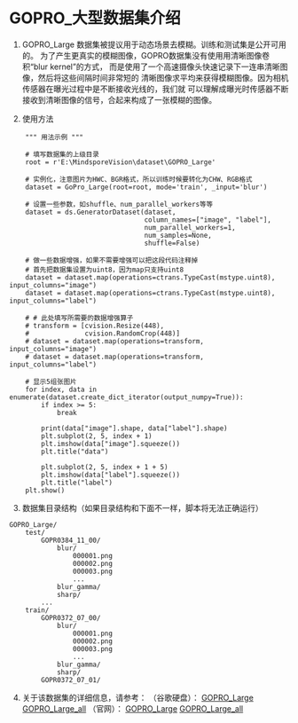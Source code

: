 # GOPRO_大型数据集介绍

1. GOPRO_Large 数据集被提议用于动态场景去模糊。训练和测试集是公开可用的。 为了产生更真实的模糊图像，GOPRO数据集没有使用用清晰图像卷积“blur kernel”的方式，
   而是使用了一个高速摄像头快速记录下一连串清晰图像，然后将这些间隔时间非常短的 清晰图像求平均来获得模糊图像。因为相机传感器在曝光过程中是不断接收光线的，我们就
   可以理解成曝光时传感器不断接收到清晰图像的信号，合起来构成了一张模糊的图像。

2. 使用方法

```
    """ 用法示例 """

    # 填写数据集的上级目录
    root = r'E:\MindsporeVision\dataset\GOPRO_Large'

    # 实例化，注意图片为HWC、BGR格式，所以训练时候要转化为CHW、RGB格式
    dataset = GoPro_Large(root=root, mode='train', _input='blur')

    # 设置一些参数，如shuffle、num_parallel_workers等等
    dataset = ds.GeneratorDataset(dataset,
                                  column_names=["image", "label"],
                                  num_parallel_workers=1,
                                  num_samples=None,
                                  shuffle=False)

    # 做一些数据增强，如果不需要增强可以把这段代码注释掉
    # 首先把数据集设置为uint8，因为map只支持uint8
    dataset = dataset.map(operations=ctrans.TypeCast(mstype.uint8), input_columns="image")
    dataset = dataset.map(operations=ctrans.TypeCast(mstype.uint8), input_columns="label")

    # # 此处填写所需要的数据增强算子
    # transform = [cvision.Resize(448),
    #              cvision.RandomCrop(448)]
    # dataset = dataset.map(operations=transform, input_columns="image")
    # dataset = dataset.map(operations=transform, input_columns="label")

    # 显示5组张图片
    for index, data in enumerate(dataset.create_dict_iterator(output_numpy=True)):
        if index >= 5:
            break

        print(data["image"].shape, data["label"].shape)
        plt.subplot(2, 5, index + 1)
        plt.imshow(data["image"].squeeze())
        plt.title("data")

        plt.subplot(2, 5, index + 1 + 5)
        plt.imshow(data["label"].squeeze())
        plt.title("label")
    plt.show()
```

3. 数据集目录结构（如果目录结构和下面不一样，脚本将无法正确运行）

```
GOPRO_Large/
    test/
        GOPR0384_11_00/
            blur/
                000001.png
                000002.png
                000003.png
                ...
            blur_gamma/
            sharp/
        ...
    train/
        GOPR0372_07_00/
            blur/
                000001.png
                000002.png
                000003.png
                ...
            blur_gamma/
            sharp/
        GOPR0372_07_01/
```

4. 关于该数据集的详细信息，请参考： （谷歌硬盘）：
   [GOPRO_Large](https://drive.google.com/file/d/1y4wvPdOG3mojpFCHTqLgriexhbjoWVkK/view?usp=sharing)
   [GOPRO_Large_all](https://drive.google.com/file/d/1rJTmM9_mLCNzBUUhYIGldBYgup279E_f/view?usp=sharing)
   （官网）：
   [GOPRO_Large](http://data.cv.snu.ac.kr:8008/webdav/dataset/GOPRO/GOPRO_Large.zip)
   [GOPRO_Large_all](http://data.cv.snu.ac.kr:8008/webdav/dataset/GOPRO/GOPRO_Large_all.zip)

